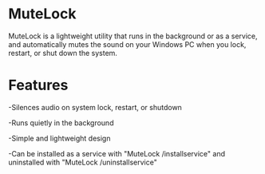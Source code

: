 # MuteLock

MuteLock is a lightweight utility that runs in the background or as a service, and automatically mutes the sound on your Windows PC when you lock, restart, or shut down the system.


# Features
-Silences audio on system lock, restart, or shutdown

-Runs quietly in the background

-Simple and lightweight design

-Can be installed as a service with "MuteLock /installservice" and uninstalled with "MuteLock /uninstallservice"
